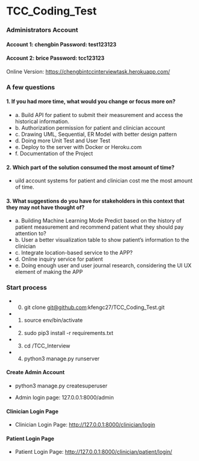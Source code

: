 # TCC_Coding_Test


### Administrators Account
#### Account 1: chengbin  Password: test123123
#### Account 2: brice	Password: tcc123123
Online Version: https://chengbintccinterviewtask.herokuapp.com/

### A few questions

#### 1.	If you had more time, what would you change or focus more on?
- a.	Build API for patient to submit their measurement and access the historical information. 
- b.  Authorization permission for patient and clinician account
- c.  Drawing UML, Sequential, ER Model with better design pattern 
- d.  Doing more Unit Test and User Test 
- e.  Deploy to the server with Docker or Heroku.com
- f.	Documentation of the Project 

#### 2.	Which part of the solution consumed the most amount of time?

- uild account systems for patient and clinician cost me the most amount of time. 

#### 3.	What suggestions do you have for stakeholders in this context that they may not have thought of?
- a. Building Machine Learning Mode Predict based on the history of patient measurement and recommend patient what they should pay attention to?
- b. User a better visualization table to show patient’s information to the clinician 
- c. Integrate location-based service to the APP? 
- d. Online inquiry service for patient
- e. Doing enough user and user journal research, considering the UI UX element of making the APP

### Start process

- 0. git clone git@github.com:kfengc27/TCC_Coding_Test.git

- 1. source env/bin/activate

- 2. sudo pip3 install -r requirements.txt

- 3. cd /TCC_Interview

- 4. python3 manage.py runserver 

#### Create Admin Account

- python3 manage.py createsuperuser

- Admin login page: 127.0.0.1:8000/admin

#### Clinician Login Page 

- Clinician Login Page: http://127.0.0.1:8000/clinician/login

#### Patient Login Page

- Patient Login Page: http://127.0.0.1:8000/clinician/patient/login/


